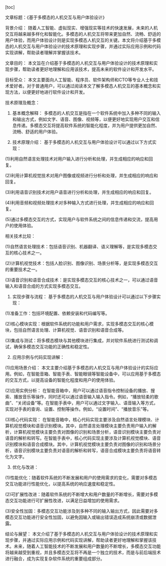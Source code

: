 
[toc]                    
                
                
文章标题：《基于多模态的人机交互与用户体验设计》

背景介绍：
随着人工智能、虚拟现实、增强现实等技术的快速发展，未来的人机交互将越来越多样化和智能化。多模态的人机交互将带来更加自然、流畅、舒适的用户体验，而用户体验设计则是实现多模态人机交互的关键。本文将介绍基于多模态的人机交互与用户体验设计的技术原理和实现步骤，并通过实际应用示例和代码实现讲解，帮助读者理解并掌握该技术。

文章目的：
本文旨在介绍基于多模态的人机交互与用户体验设计的技术原理和实现步骤，帮助读者更好地理解和应用该技术，提高未来的软件设计和开发水平。

目标受众：
本文主要面向人工智能、程序员、软件架构师和CTO等专业人士和技术爱好者。对于普通用户，可以通过阅读本文了解多模态人机交互的基本概念和实现方法，以便更好地进行软件设计和开发。

技术原理及概念：

1. 基本概念解释：
多模态的人机交互是指在一个软件系统中加入多种不同的输入和输出方式，例如文字、语音、图像、视频等，以便更好地实现用户交互和信息传递。多模态交互将提高软件系统的智能化程度，并为用户提供更加自然、流畅、舒适的用户体验。

2. 技术原理介绍：
基于多模态的人机交互与用户体验设计可以通过以下方式实现：

(1)利用自然语言处理技术对用户输入进行分析和处理，并生成相应的响应和回复。

(2)利用计算机视觉技术对用户图像或视频进行分析和处理，并生成相应的响应和回复。

(3)利用语音识别技术对用户语音进行分析和处理，并生成相应的响应和回复。

(4)利用音频和视频处理技术对多种输入方式进行处理，并生成相应的响应和回复。

(5)通过多模态交互的方式，实现用户与软件系统之间的信息传递和交流，提高用户的使用体验。

相关技术比较：

(1)自然语言处理技术：包括语音识别、机器翻译、语义理解等，是实现多模态交互的核心技术之一。

(2)计算机视觉技术：包括人脸识别、图像识别、场景分析等，是实现多模态交互的重要技术之一。

(3)语音识别和语音合成技术：是实现多模态交互的核心技术之一，可以通过语音输入和语音合成的方式实现多模态交互。

1. 实现步骤与流程：
基于多模态的人机交互与用户体验设计可以通过以下步骤实现：

(1)准备工作：包括环境配置、依赖安装和代码编写等。

(2)核心模块实现：根据软件系统的功能和用户需求，实现多模态交互的核心模块，包括自然语言处理、计算机视觉、语音识别和语音合成等。

(3)集成与测试：将多模态模块与其他模块进行集成，并对软件系统进行测试和调试，确保多模态交互功能的正确性和稳定性。

2. 应用示例与代码实现讲解：

(1)应用场景介绍：
本文主要介绍基于多模态的人机交互与用户体验设计的实际应用。例如，在智能音箱、智能手表、智能眼镜等智能设备中，可以应用基于多模态的交互方式，以提高设备的智能化程度和用户的使用体验。

(2)应用实例分析：
在智能音箱中，用户可以通过语音指令控制设备的播放、搜索、播放音乐等操作，同时还可以通过语音输入输入指令。例如，“播放轻柔的歌曲”、“关闭设备”等。在智能手表中，用户可以通过文字输入、语音输入等方式，实现对手表的查询、设置、控制等操作。例如，“设置时间”、“播放音乐”等。

(3)核心代码实现：
在智能音箱中，核心代码实现主要涉及自然语言处理模块、计算机视觉模块和语音识别模块。其中，自然语言处理模块主要负责用户输入的解析，计算机视觉模块主要负责对图像的识别和场景分析，语音识别模块主要负责对语音的解析和转写。在智能手表中，核心代码实现主要涉及计算机视觉模块、语音识别模块和语音合成模块。其中，计算机视觉模块主要负责对图像的识别和场景分析，语音识别模块主要负责对语音的解析和转写，语音合成模块主要负责将语音转化为文字。

3. 优化与改进：

(1)性能优化：随着软件系统的不断发展和用户的使用需求的变化，需要对多模态交互功能进行性能优化，以提高系统的响应速度和稳定性。

(2)可扩展性改进：随着软件系统的不断增大和用户数量的不断增长，需要对多模态交互功能进行可扩展性改进，以满足日益增加的使用需求。

(3)安全性加固：多模态交互功能涉及到多种不同的输入输出方式，因此需要对多模态交互功能进行安全性加固，以避免因输入或输出错误造成系统崩溃或数据泄露。

结论与展望：
本文介绍了基于多模态的人机交互与用户体验设计的技术原理和实现步骤，并通过实际应用示例和代码实现讲解，帮助读者更好地理解和掌握该技术。未来，随着人工智能技术的不断发展和用户数量的不断增长，多模态交互功能将越来越受到重视，并且多模态交互将不再是一个独立的技术，而是与前后端技术进行融合，成为实现复杂软件系统的重要组成部分。

